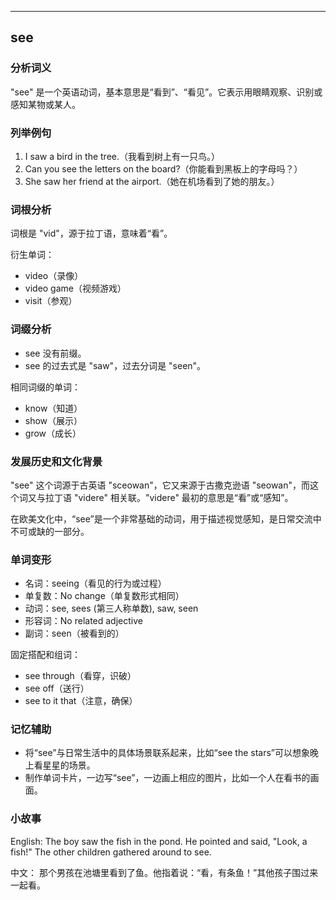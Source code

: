 
---------------
## see
### 分析词义
"see" 是一个英语动词，基本意思是“看到”、“看见”。它表示用眼睛观察、识别或感知某物或某人。

### 列举例句
1. I saw a bird in the tree.（我看到树上有一只鸟。）
2. Can you see the letters on the board?（你能看到黑板上的字母吗？）
3. She saw her friend at the airport.（她在机场看到了她的朋友。）

### 词根分析
词根是 "vid"，源于拉丁语，意味着“看”。

衍生单词：
- video（录像）
- video game（视频游戏）
- visit（参观）

### 词缀分析
- see 没有前缀。
- see 的过去式是 "saw"，过去分词是 "seen"。

相同词缀的单词：
- know（知道）
- show（展示）
- grow（成长）

### 发展历史和文化背景
"see" 这个词源于古英语 "sceowan"，它又来源于古撒克逊语 "seowan"，而这个词又与拉丁语 "videre" 相关联。"videre" 最初的意思是“看”或“感知”。

在欧美文化中，“see”是一个非常基础的动词，用于描述视觉感知，是日常交流中不可或缺的一部分。

### 单词变形
- 名词：seeing（看见的行为或过程）
- 单复数：No change（单复数形式相同）
- 动词：see, sees (第三人称单数), saw, seen
- 形容词：No related adjective
- 副词：seen（被看到的）

固定搭配和组词：
- see through（看穿，识破）
- see off（送行）
- see to it that（注意，确保）

### 记忆辅助
- 将“see”与日常生活中的具体场景联系起来，比如“see the stars”可以想象晚上看星星的场景。
- 制作单词卡片，一边写“see”，一边画上相应的图片，比如一个人在看书的画面。

### 小故事
English:
The boy saw the fish in the pond. He pointed and said, "Look, a fish!" The other children gathered around to see.

中文：
那个男孩在池塘里看到了鱼。他指着说：“看，有条鱼！”其他孩子围过来一起看。

